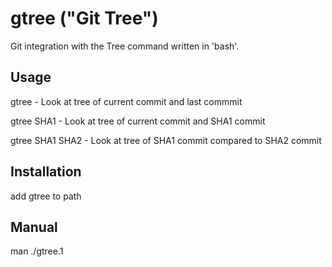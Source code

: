 # gtree ("Git Tree")

Git integration with the Tree command written in 'bash'.
## Usage

gtree - Look at tree of current commit and last commmit

gtree SHA1 - Look at tree of current commit and SHA1 commit

gtree SHA1 SHA2 - Look at tree of SHA1 commit compared to SHA2 commit

## Installation
add gtree to path

## Manual
man ./gtree.1
